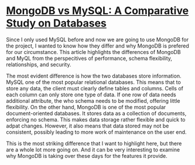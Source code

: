 # [MongoDB vs MySQL: A Comparative Study on Databases](https://www.simform.com/blog/mongodb-vs-mysql-databases/)

Since I only used MySQL before and now we are going to use MongoDB for the project, I wanted to know how they differ and why MongoDB is prefered for our circumstance. This article highlights the differences of MongoDB and MyQL from the perspecitives of performance, schema flexibility, relationships, and security.

The most evident difference is how the two databases store information. MySQL one of the most popular relational databases. This means that to store any data, the client must clearly define tables and columns. Cells of each column can only store one type of data. If one row of data needs additional attribute, the who schema needs to be modified, offering little flexibility. On the other hand, MongoDB is one of the most popular document-oriented databases. It stores data as a collection of documents, enforcing no schema. This makes data storage rather flexible and quick to adpat changes. However, it also means that data stored may not be consistent, possibly leading to more work of maintenance on the user end.

This is the most striking difference that I want to highlight here, but there are a whole lot more going on. And it can be very interesting to examine why MongoDB is taking over these days for the features it provide.